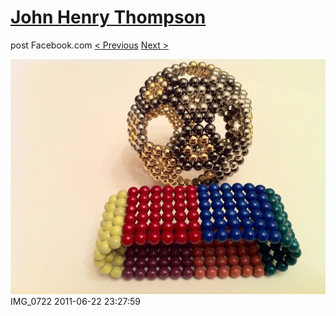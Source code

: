 # [John Henry Thompson](../README.md)
post Facebook.com
[< Previous](2011-06-22-4.md) [Next >](2011-06-22-6.md)

[![](../media/2011-06-22/Magnetic-Balls-IMG_0722.jpg)](../README.md)
IMG_0722
2011-06-22 23:27:59